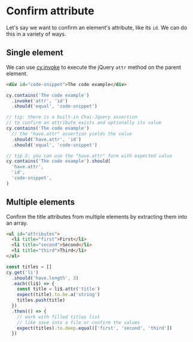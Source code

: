 # Confirm attribute

Let's say we want to confirm an element's attribute, like its `id`. We can do this in a variety of ways.

## Single element

<!-- fiddle invoke jQuery attr method -->

We can use [cy.invoke](https://on.cypress.io/invoke) to execute the jQuery `attr` method on the parent element.

```html
<div id="code-snippet">The code example</div>
```

```js
cy.contains('The code example')
  .invoke('attr', 'id')
  .should('equal', 'code-snippet')

// tip: there is a built-in Chai-Jquery assertion
// to confirm an attribute exists and optionally its value
cy.contains('The code example')
  // the "have.attr" assertion yields the value
  .should('have.attr', 'id')
  .should('equal', 'code-snippet')

// tip 2: you can use the "have.attr" form with expected value
cy.contains('The code example').should(
  'have.attr',
  'id',
  'code-snippet',
)
```

<!-- fiddle-end -->

## Multiple elements

Confirm the title attributes from multiple elements by extracting them into an array.

<!-- fiddle confirm multiple attributes -->

```html
<ul id="attributes">
  <li title="first">First</li>
  <li title="second">Second</li>
  <li title="third">Third</li>
</ul>
```

```js
const titles = []
cy.get('li')
  .should('have.length', 3)
  .each((li$) => {
    const title = li$.attr('title')
    expect(title).to.be.a('string')
    titles.push(title)
  })
  .then(() => {
    // work with filled titles list
    // like save into a file or confirm the values
    expect(titles).to.deep.equal(['first', 'second', 'third'])
  })
```

<!-- fiddle-end -->
